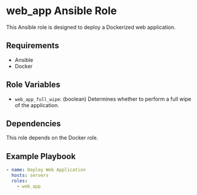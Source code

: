 # web_app Ansible Role

This Ansible role is designed to deploy a Dockerized web application.

## Requirements

- Ansible
- Docker

## Role Variables

- `web_app_full_wipe`: (boolean) Determines whether to perform a full wipe of the application.

## Dependencies

This role depends on the Docker role.

## Example Playbook

```yaml
- name: Deploy Web Application
  hosts: servers
  roles:
    - web_app
